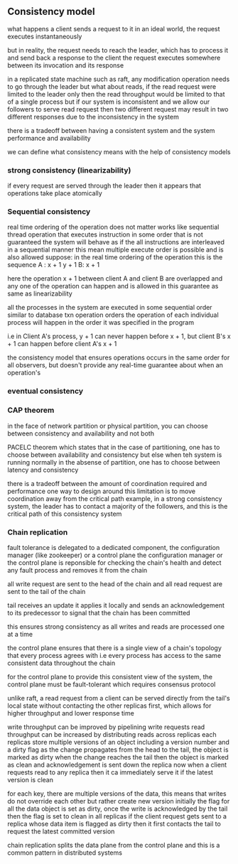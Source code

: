 ## Consistency model 
what happens a client sends a request to it
in an ideal world, the request executes instantaneously

but in reality, the request needs to reach the leader, which has to process it and send back a response to the client
the request executes somewhere between its invocation and its response

in a replicated state machine such as raft, any modification operation needs to go through the leader
but what about reads, if the read request were limited to the leader only then the read throughput would be limited to that of a single process
but if our system is inconsistent and we allow our followers to serve read request then two different request may result in two different responses due to the inconsistency in the system

there is a tradeoff between having a consistent system and the system performance and availability

we can define what consistency means with the help of consistency models

### strong consistency (linearizability)
if every request are served through the leader then it appears that operations take place atomically 

### Sequential consistency
real time ordering of the operation does not matter 
works like sequential thread operation that executes instruction in some order that is not guaranteed 
the system will behave as if the all instructions are interleaved in a sequential manner
this mean multiple execute order is possible and is also allowed 
suppose: in the real time ordering of the operation this is the sequence 
A : x + 1 y + 1
B:        x + 1

here the operation x + 1 between client A and client B are overlapped and any one of the operation can happen and is allowed in this guarantee as same as linearizability

all the processes in the system are executed in some sequential order similar to database txn operation orders
the operation of each individual process will happen in the order it was specified in the program

i.e in Client A's process, y + 1 can never happen before x + 1, but client B's x + 1 can happen before client A's x + 1

the consistency model that ensures operations occurs in the same order for all observers, but doesn't provide any real-time guarantee about when an operation's  
### eventual consistency

### CAP theorem 
in the face of network partition or physical partition, you can choose between consistency and availability and not both

PACELC theorem which states that in the case of partitioning, one has to choose between availability and consistency but else when teh system is running normally in the absense of partition, one has to choose between latency and consistency

there is a tradeoff between the amount of coordination required and performance
one way to design around this limitation is to move coordination away from the critical path
example, in a strong consistency system, the leader has to contact a majority of the followers, and this is the critical path of this consistency system

### Chain replication
fault tolerance is delegated to a dedicated component, the configuration manager (like zookeeper) or a control plane
the configuration manager or the control plane is reponsible for checking the chain's health and detect any fault process and removes it from the chain

all write request are sent to the head of the chain and all read request are sent to the tail of the chain

tail receives an update it applies it locally and sends an acknowledgement to its predecessor to signal that the chain has been committed

this ensures strong consistency as all writes and reads are processed one at a time 

the control plane ensures that there is a single view of a chain's topology that every process agrees with i.e every process has access to the same consistent data throughout the chain

for the control plane to provide this consistent view of the system, the control plane must be fault-tolerant which requires consensus protocol

unlike raft, a read request from a client can be served directly from the tail's local state without contacting the other replicas first, which allows for higher throughput and lower response time

write throughput can be improved by pipelining write requests
read throughput can be increased by distributing reads across replicas 
each replicas store multiple versions of an object including a version number and a dirty flag
as the change propagates from the head to the tail, the object is marked as dirty
when the change reaches the tail then the object is marked as clean and acknowledgement is sent down the replica
now when a client requests read to any replica then it ca immediately serve it if the latest version is clean

for each key, there are multiple versions of the data, this means that writes do not override each other but rather create new version 
initially the flag for all the data object is set as dirty, once the write is acknowledged by the tail then the flag is set to clean in all replicas 
if the client request gets sent to a replica whose data item is flagged as dirty then it first contacts the tail to request the latest committed version

chain replication splits the data plane from the control plane and this is a common pattern in distributed systems


